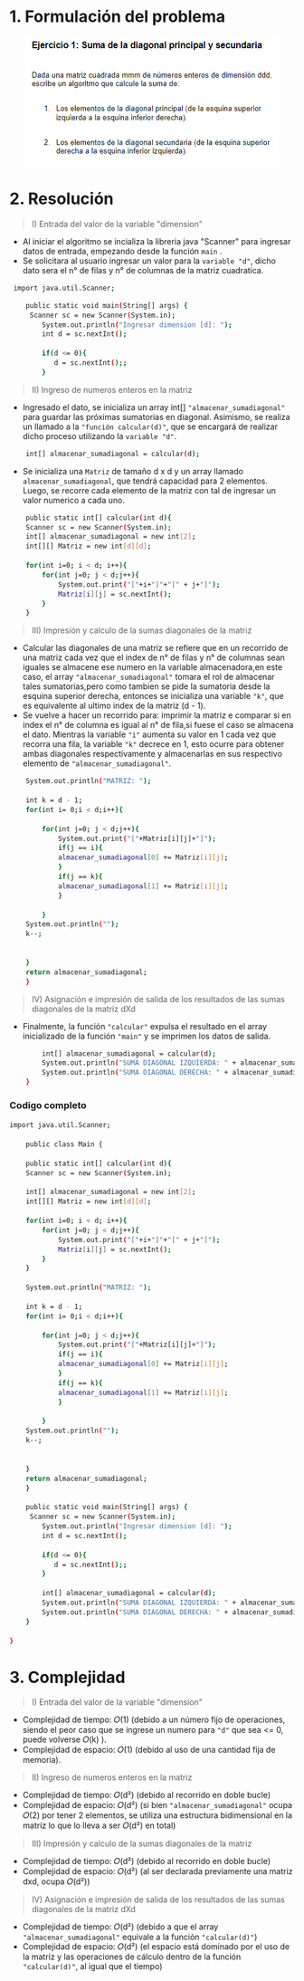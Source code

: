 # 1. Formulación del problema

<p align="center">
  <img src="image.png" alt="Imagen del ejercicio n°1" />
</p>

# 2. Resolución

> I) Entrada del valor de la variable "dimension"
- Al iniciar el algoritmo se incializa la libreria java "Scanner" para ingresar datos de entrada, empezando desde la función `main` .
- Se solicitara al usuario ingresar un valor para la `variable "d"`, dicho dato sera el n° de filas y n° de columnas de la matriz cuadratica.

```bash
 import java.util.Scanner;
```

```bash
    public static void main(String[] args) {
     Scanner sc = new Scanner(System.in);
        System.out.println("Ingresar dimension [d]: ");
        int d = sc.nextInt();
        
        if(d <= 0){
           d = sc.nextInt();;
        }
```
> II) Ingreso de numeros enteros en la matriz 
- Ingresado el dato, se inicializa un array int[] `"almacenar_sumadiagonal"` para guardar las próximas sumatorias en diagonal. Asimismo, se realiza un llamado a la `"función calcular(d)"`, que se encargará de realizar dicho proceso utilizando la `variable "d"`.
```bash
    int[] almacenar_sumadiagonal = calcular(d);
```
- Se inicializa una `Matriz` de tamaño d x d y un array llamado `almacenar_sumadiagonal`, que tendrá capacidad para 2 elementos. Luego, se recorre cada elemento de la matriz con tal de ingresar un valor numerico a cada uno.

```bash     
    public static int[] calcular(int d){
    Scanner sc = new Scanner(System.in);      
    int[] almacenar_sumadiagonal = new int[2];
    int[][] Matriz = new int[d][d];
    
    for(int i=0; i < d; i++){
        for(int j=0; j < d;j++){
            System.out.print("["+i+"]"+"[" + j+"]");
            Matriz[i][j] = sc.nextInt();
        }
    }
```    
> III) Impresión y calculo de la sumas diagonales de la matriz

- Calcular las diagonales de una matriz se refiere que en un recorrido de una matriz cada vez que el index de n° de filas y n° de columnas sean iguales se almacene ese numero en la variable almacenadora,en este caso, el array `"almacenar_sumadiagonal"` tomara el rol de almacenar tales sumatorias,pero como tambien se pide la sumatoria desde la esquina superior derecha, entonces se inicializa una variable `"k"`, que es equivalente al ultimo index de la matriz (d - 1).
- Se vuelve a hacer un recorrido para: imprimir la matriz e comparar si en index el n° de columna es igual al n° de fila,si fuese el caso se almacena el dato. Mientras la variable `"i"` aumenta su valor en 1 cada vez que recorra una fila, la variable `"k"` decrece en 1, esto ocurre para obtener ambas diagonales respectivamente y almacenarlas en sus respectivo elemento de `"almacenar_sumadiagonal"`.

```bash   
    System.out.println("MATRIZ: ");
        
    int k = d - 1;
    for(int i= 0;i < d;i++){
        
        for(int j=0; j < d;j++){
            System.out.print("["+Matriz[i][j]+"]");
            if(j == i){
            almacenar_sumadiagonal[0] += Matriz[i][j];    
            }
            if(j == k){
            almacenar_sumadiagonal[1] += Matriz[i][j];    
            }
            
        }
    System.out.println("");    
    k--;

      
    }
    return almacenar_sumadiagonal;  
    }
```
> IV) Asignación e impresión de salida de los resultados de las sumas diagonales de la matriz dXd

- Finalmente, la función `"calcular"` expulsa el resultado en el array inicializado de la función `"main"` y se imprimen los datos de salida.

```bash   
        int[] almacenar_sumadiagonal = calcular(d);
        System.out.println("SUMA DIAGONAL IZQUIERDA: " + almacenar_sumadiagonal[0]);
        System.out.println("SUMA DIAGONAL DERECHA: " + almacenar_sumadiagonal[1]);
    }
```

### Codigo completo

```bash
import java.util.Scanner;

    public class Main {

    public static int[] calcular(int d){
    Scanner sc = new Scanner(System.in);    
        
    int[] almacenar_sumadiagonal = new int[2];
    int[][] Matriz = new int[d][d];
    
    for(int i=0; i < d; i++){
        for(int j=0; j < d;j++){
            System.out.print("["+i+"]"+"[" + j+"]");
            Matriz[i][j] = sc.nextInt();
        }
    }
    
    System.out.println("MATRIZ: ");
        
    int k = d - 1;
    for(int i= 0;i < d;i++){
        
        for(int j=0; j < d;j++){
            System.out.print("["+Matriz[i][j]+"]");
            if(j == i){
            almacenar_sumadiagonal[0] += Matriz[i][j];    
            }
            if(j == k){
            almacenar_sumadiagonal[1] += Matriz[i][j];    
            }
            
        }
    System.out.println("");    
    k--;

      
    }
    return almacenar_sumadiagonal;  
    }
    
    public static void main(String[] args) {
     Scanner sc = new Scanner(System.in);
        System.out.println("Ingresar dimension [d]: ");
        int d = sc.nextInt();
        
        if(d <= 0){
           d = sc.nextInt();;
        }
        
        int[] almacenar_sumadiagonal = calcular(d);
        System.out.println("SUMA DIAGONAL IZQUIERDA: " + almacenar_sumadiagonal[0]);
        System.out.println("SUMA DIAGONAL DERECHA: " + almacenar_sumadiagonal[1]);
    }
    
}
```
# 3. Complejidad

> I) Entrada del valor de la variable "dimension"

- Complejidad de tiempo: 𝑂(1)  (debido a un número fijo de operaciones, siendo el peor caso que se ingrese un numero para `"d"` que sea <= 0, puede volverse 𝑂(k) ).
- Complejidad de espacio: 𝑂(1) (debido al uso de una cantidad fija de memoria).

> II) Ingreso de numeros enteros en la matriz 

- Complejidad de tiempo: 𝑂(d²) (debido al recorrido en doble bucle)
- Complejidad de espacio: 𝑂(d²) (si bien `"almacenar_sumadiagonal"` ocupa 𝑂(2) por tener 2 elementos, se utiliza una estructura bidimensional en la matriz lo que lo lleva a ser 𝑂(d²) en total)

> III) Impresión y calculo de la sumas diagonales de la matriz

- Complejidad de tiempo: 𝑂(d²) (debido al recorrido en doble bucle)
- Complejidad de espacio: 𝑂(d²) (al ser declarada previamente una matriz dxd, ocupa 𝑂(d²))

> IV) Asignación e impresión de salida de los resultados de las sumas diagonales de la matriz dXd

- Complejidad de tiempo: 𝑂(d²) (debido a que el array `"almacenar_sumadiagonal"` equivale a la función `"calcular(d)"`) 
- Complejidad de espacio: 𝑂(d²) (el espacio está dominado por el uso de la matriz y las operaciones de cálculo dentro de la función  `"calcular(d)"`, al igual que el tiempo)
